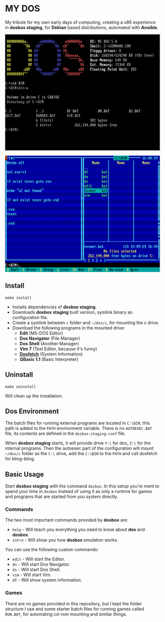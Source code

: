# MY DOS

My tribute for my own early days of computing, creating a x86 experience in **dosbox staging**, for **Debian** based distributions, automated with **Ansible**.

![Dos screen](assets/df-rs.png)

![Dos Navigator](assets/dn-rs.png)

## Install

```
make install
```

- Installs dependencies of **dosbox staging**.
- Downloads **dosbox staging** built version, symlink binary an configuration file.
- Create a symlink between `c` folder and `~/dos/c`, for mounting the c drive.
- Download the following programs in the mounted drive:
  - **Edit** (MS-DOS Editor)
  - **Dos Navigator** (File Manager)
  - **Dos Shell** (Another Manager)
  - **Vim 7** (Text Editor, because it's funny)
  - **[Dosfetch](https://github.com/leahneukirchen/dosfetch)** (System Information)
  - **QBasic 1.1** (Basic Interpreter)

## Uninstall

```
make uninstall
```

Will clean up the installation.

## Dos Environment

The batch files for running external programs are located in `C:\BIN`, this path is added to the `PATH` environment variable. There is no `AUTOEXEC.BAT` file, its contents are defined in the `dosbox-staging.conf` file.

When **dosbox staging** starts, it will provide drive `Y:\` for dos, `Z:\` for the internal programs. Then the autoexec part of the configuration will mount `~/dos/c` folder as the `C:\` drive, add the `C:\BIN` to the `PATH` and call dosfetch for bling-bling.

## Basic Usage

Start **dosbox staging** with the command `dosbox`. In this setup you're ment to spend your time in `dosbox` instead of using it as only a runtime for games and programs that are started from you system directly.

### Commands

The two most important commands provided by **dosbox** are:

- `help` - Will teach you everything you need to know about **dos** and **dosbox**.
- `intro` - Will show you how **dosbox** emulation works.

You can use the following custom commands:

- `edit` - Will start the Editor.
- `dn` - Will start Dos Navigator.
- `ds` - Will start Dos Shell.
- `vim` - Will start Vim.
- `df` - Will show system information.

### Games

There are no games provided in this repository, but I kept the folder structure I use and some starter batch files for running games called `RUN.BAT`, for automating cd-rom mounting and similar things.
